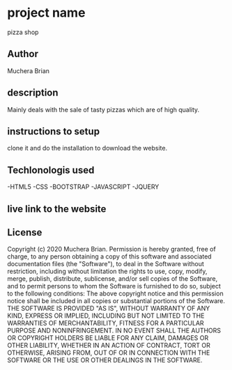 # project name
 pizza shop

## Author
 Muchera Brian

## description
 Mainly deals with the sale of tasty pizzas which are of high quality.

## instructions to setup
 clone it and do the installation to download the website.

## Techlonologis used
 -HTML5
 -CSS
 -BOOTSTRAP
 -JAVASCRIPT
 -JQUERY

## live link to the website


## License
 Copyright (c) 2020 Muchera Brian. Permission is hereby granted, free of charge, to any person obtaining a copy of this software and associated documentation files (the "Software"), to deal in the Software without restriction, including without limitation the rights to use, copy, modify, merge, publish, distribute, sublicense, and/or sell copies of the Software, and to permit persons to whom the Software is furnished to do so, subject to the following conditions: The above copyright notice and this permission notice shall be included in all copies or substantial portions of the Software. THE SOFTWARE IS PROVIDED "AS IS", WITHOUT WARRANTY OF ANY KIND, EXPRESS OR IMPLIED, INCLUDING BUT NOT LIMITED TO THE WARRANTIES OF MERCHANTABILITY, FITNESS FOR A PARTICULAR PURPOSE AND NONINFRINGEMENT. IN NO EVENT SHALL THE AUTHORS OR COPYRIGHT HOLDERS BE LIABLE FOR ANY CLAIM, DAMAGES OR OTHER LIABILITY, WHETHER IN AN ACTION OF CONTRACT, TORT OR OTHERWISE, ARISING FROM, OUT OF OR IN CONNECTION WITH THE SOFTWARE OR THE USE OR OTHER DEALINGS IN THE SOFTWARE.